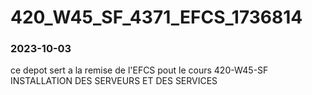 # 420_W45_SF_4371_EFCS_1736814
### 2023-10-03
ce depot sert a la remise de l'EFCS pout le cours 420-W45-SF INSTALLATION DES SERVEURS ET DES SERVICES 

